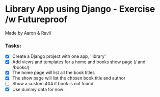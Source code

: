 # Library App using Django - Exercise /w Futureproof
Made by Aaron & Ravil

### Tasks:
- [x] Create a Django project with one app, 'library'
- [x] Add views and templates for a home and books show page (/ and /books/<id>)
- [x] The home page will list all the book titles
- [x] The show page will list the chosen book title and author
- [ ] Show a custom 404 if book is not found
- [x] Use dummy data for now: